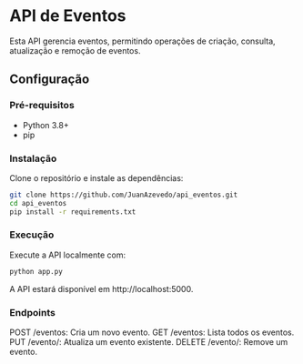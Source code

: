 # API de Eventos

Esta API gerencia eventos, permitindo operações de criação, consulta, atualização e remoção de eventos.

## Configuração

### Pré-requisitos

- Python 3.8+
- pip

### Instalação

Clone o repositório e instale as dependências:

```bash
git clone https://github.com/JuanAzevedo/api_eventos.git
cd api_eventos
pip install -r requirements.txt
```

### Execução
Execute a API localmente com:

```bash
python app.py
```
A API estará disponível em http://localhost:5000.

### Endpoints
POST /eventos: Cria um novo evento.
GET /eventos: Lista todos os eventos.
PUT /evento/<id>: Atualiza um evento existente.
DELETE /evento/<id>: Remove um evento.


